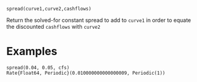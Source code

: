 ```
spread(curve1,curve2,cashflows)
```

Return the solved-for constant spread to add to `curve1` in order to equate the discounted `cashflows` with `curve2`

# Examples

```julia-repl
spread(0.04, 0.05, cfs)
Rate{Float64, Periodic}(0.010000000000000009, Periodic(1))
```
